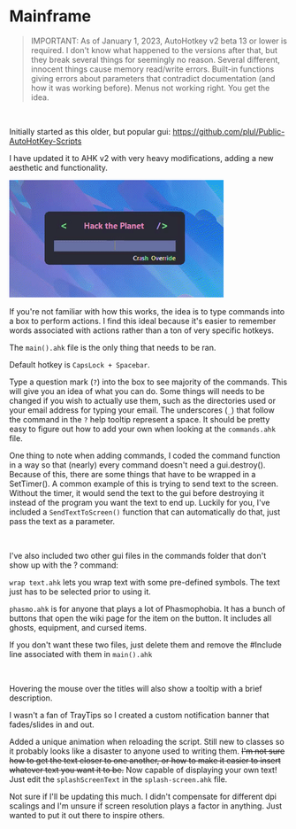 # Mainframe

> IMPORTANT: As of January 1, 2023, AutoHotkey v2 beta 13 or lower is required. I don't know what happened to the versions after that, but they break several things for seemingly no reason. Several different, innocent things cause memory read/write errors. Built-in functions giving errors about parameters that contradict documentation (and how it was working before). Menus not working right. You get the idea.

&nbsp;

Initially started as this older, but popular gui: https://github.com/plul/Public-AutoHotKey-Scripts

I have updated it to AHK v2 with very heavy modifications, adding a new aesthetic and functionality.

![](https://github.com/CrashGit/Mainframe/blob/main/gui.gif)

If you're not familiar with how this works, the idea is to type commands into a box to perform actions. I find this ideal because it's easier to remember words associated with actions rather than a ton of very specific hotkeys.

The `main().ahk` file is the only thing that needs to be ran.

Default hotkey is `CapsLock + Spacebar`.

Type a question mark (`?`) into the box to see majority of the commands. This will give you an idea of what you can do. Some things will needs to be changed if you wish to actually use them, such as the directories used or your email address for typing your email. The underscores (`_`) that follow the command in the `?` help tooltip represent a space. It should be pretty easy to figure out how to add your own when looking at the `commands.ahk` file.

One thing to note when adding commands, I coded the command function in a way so that (nearly) every command doesn't need a gui.destroy(). Because of this, there are some things that have to be wrapped in a SetTimer(). A common example of this is trying to send text to the screen. Without the timer, it would send the text to the gui before destroying it instead of the program you want the text to end up. Luckily for you, I've included a `SendTextToScreen()` function that can automatically do that, just pass the text as a parameter.

&nbsp;

I've also included two other gui files in the commands folder that don't show up with the ? command:

`wrap text.ahk` lets you wrap text with some pre-defined symbols. The text just has to be selected prior to using it.

`phasmo.ahk` is for anyone that plays a lot of Phasmophobia. It has a bunch of buttons that open the wiki page for the item on the button. It includes all ghosts, equipment, and cursed items.

If you don't want these two files, just delete them and remove the #Include line associated with them in `main().ahk`

&nbsp;

Hovering the mouse over the titles will also show a tooltip with a brief description.

I wasn't a fan of TrayTips so I created a custom notification banner that fades/slides in and out.

Added a unique animation when reloading the script. Still new to classes so it probably looks like a disaster to anyone used to writing them. ~~I'm not sure how to get the text closer to one another, or how to make it easier to insert whatever text you want it to be.~~ Now capable of displaying your own text! Just edit the `splashScreenText` in the `splash-screen.ahk` file.

Not sure if I'll be updating this much. I didn't compensate for different dpi scalings and I'm unsure if screen resolution plays a factor in anything. Just wanted to put it out there to inspire others.
